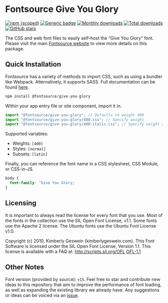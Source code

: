 # Fontsource Give You Glory

[![npm (scoped)](https://img.shields.io/npm/v/@fontsource/give-you-glory?color=brightgreen)](https://www.npmjs.com/package/@fontsource/give-you-glory) [![Generic badge](https://img.shields.io/badge/fontsource-passing-brightgreen)](https://github.com/fontsource/fontsource) [![Monthly downloads](https://badgen.net/npm/dm/@fontsource/give-you-glory)](https://github.com/fontsource/fontsource) [![Total downloads](https://badgen.net/npm/dt/@fontsource/give-you-glory)](https://github.com/fontsource/fontsource) [![GitHub stars](https://img.shields.io/github/stars/fontsource/fontsource.svg?style=social&label=Star)](https://github.com/fontsource/fontsource/stargazers)

The CSS and web font files to easily self-host the “Give You Glory” font. Please visit the main [Fontsource website](https://fontsource.org/fonts/give-you-glory) to view more details on this package.

## Quick Installation

Fontsource has a variety of methods to import CSS, such as using a bundler like Webpack. Alternatively, it supports SASS. Full documentation can be found [here](https://fontsource.org/docs/introduction).

```javascript
npm install @fontsource/give-you-glory
```

Within your app entry file or site component, import it in.

```javascript
import "@fontsource/give-you-glory"; // Defaults to weight 400
import "@fontsource/give-you-glory/400.css"; // Specify weight
import "@fontsource/give-you-glory/400-italic.css"; // Specify weight and style

```

Supported variables:
- Weights: `[400]`
- Styles: `[normal]`
- Subsets: `[latin]`

Finally, you can reference the font name in a CSS stylesheet, CSS Module, or CSS-in-JS.

```css
body {
  font-family: "Give You Glory;
}
```

## Licensing
It is important to always read the license for every font that you use.
Most of the fonts in the collection use the SIL Open Font License, v1.1. Some fonts use the Apache 2 license. The Ubuntu fonts use the Ubuntu Font License v1.0.

Copyright (c) 2010, Kimberly Geswein (kimberlygeswein.com). This Font Software is licensed under the SIL Open Font License, Version 1.1. This license is available with a FAQ at: http://scripts.sil.org/OFL
[OFL-1.1](http://scripts.sil.org/OFL)

## Other Notes
Font version (provided by source): `v15`.
Feel free to star and contribute new ideas to this repository that aim to improve the performance of font loading, as well as expanding the existing library we already have. Any suggestions or ideas can be voiced via an [issue](https://github.com/fontsource/fontsource/issues).